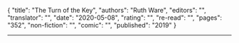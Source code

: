 {
"title": "The Turn of the Key",
"authors": "Ruth Ware",
"editors": "",
"translator": "",
"date": "2020-05-08",
"rating": "",
"re-read": "",
"pages": "352",
"non-fiction": "",
"comic": "",
"published": "2019"
}

---
